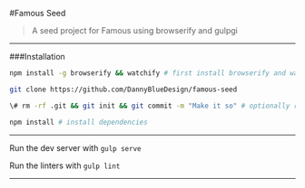 #Famous Seed
> A seed project for Famous using browserify and gulpgi

---

###Installation

```bash
npm install -g browserify && watchify # first install browserify and watchify

git clone https://github.com/DannyBlueDesign/famous-seed

\# rm -rf .git && git init && git commit -m "Make it so" # optionally reset git history

npm install # install dependencies
```

---

Run the dev server with ```gulp serve```

Run the linters with ```gulp lint```

---
